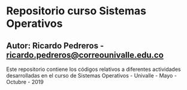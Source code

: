 # Repositorio curso Sistemas Operativos
## Autor: Ricardo Pedreros - ricardo.pedreros@correounivalle.edu.co

Este repositorio contiene los códigos relativos a diferentes actividades desarrolladas en el curso de Sistemas Operativos - Univalle - Mayo - Octubre - 2019
